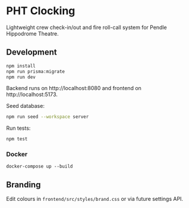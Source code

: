 # PHT Clocking

Lightweight crew check-in/out and fire roll-call system for Pendle Hippodrome Theatre.

## Development

```bash
npm install
npm run prisma:migrate
npm run dev
```

Backend runs on http://localhost:8080 and frontend on http://localhost:5173.

Seed database:
```bash
npm run seed --workspace server
```

Run tests:
```bash
npm test
```

### Docker
```
docker-compose up --build
```

## Branding
Edit colours in `frontend/src/styles/brand.css` or via future settings API.
